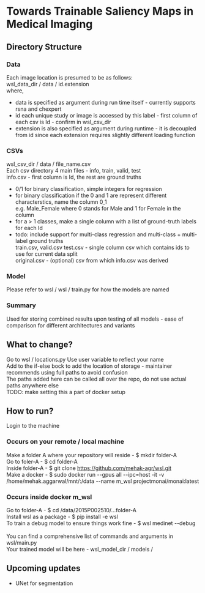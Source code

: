 # Towards Trainable Saliency Maps in Medical Imaging

## Directory Structure

### Data
Each image location is presumed to be as follows: <br />
wsl_data_dir / data / id.extension <br />
where, <br />
* data is specified as argument during run time itself - currently supports rsna and chexpert <br />
* id each unique study or image is accessed by this label - first column of each csv is Id - confirm in wsl_csv_dir <br />
* extension is also specified as argument during runtime - it is decoupled from id since each extension requires slightly different loading function <br />
        
### CSVs
wsl_csv_dir / data / file_name.csv <br />
Each csv directory 4 main files - info, train, valid, test <br />
info.csv - first column is Id, the rest are ground truths <br />
* 0/1 for binary classification, simple integers for regression <br />
* for binary classification if the 0 and 1 are represent different characterstics, name the column 0_1 <br />
  e.g. Male_Female where 0 stands for Male and 1 for Female in the column <br />
* for a > 1 classes, make a single column with a list of ground-truth labels for each Id <br />
* todo: include support for multi-class regression and multi-class + multi-label ground truths <br />
train.csv, valid.csv test.csv - single column csv which contains ids to use for current data split <br />
original.csv - (optional) csv from which info.csv was derived <br />
    
### Model
Please refer to wsl / wsl / train.py for how the models are named <br />

### Summary
Used for storing combined results upon testing of all models - ease of comparison for different architectures and variants <br />

## What to change?

Go to wsl / locations.py
Use user variable to reflect your name <br />
Add to the if-else bock to add the location of storage - maintainer recommends using full paths to avoid confusion <br />
The paths added here can be called all over the repo, do not use actual paths anywhere else <br />
TODO: make setting this a part of docker setup <br />

## How to run?

Login to the machine  <br />

### Occurs on your remote / local machine
Make a folder A where your repository will reside  - $ mkdir folder-A  <br />
Go to foler-A - $ cd folder-A  <br />
Inside folder-A  - $ git clone https://github.com/mehak-agr/wsl.git  <br />
Make a docker - $ sudo docker run --gpus all --ipc=host -it -v /home/mehak.aggarwal/mnt/:/data --name m_wsl projectmonai/monai:latest  <br />

### Occurs inside docker m_wsl
Go to folder-A - $ cd /data/2015P002510/...folder-A  <br />
Install wsl as a package  - $ pip install -e wsl  <br />
To train a debug model to ensure things work fine  - $ wsl medinet --debug  <br />
<br />
You can find a comprehensive list of commands and arguments in wsl/main.py  <br />
Your trained model will be here - wsl_model_dir / models /  <br />

## Upcoming updates
- UNet for segmentation
